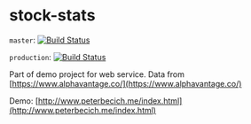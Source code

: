 
# stock-stats

`master`:
[![Build Status](https://travis-ci.org/peterbecich/stock-stats.svg?branch=master)](https://travis-ci.org/peterbecich/stock-stats)

`production`:
[![Build Status](https://travis-ci.org/peterbecich/stock-stats.svg?branch=production)](https://travis-ci.org/peterbecich/stock-stats)


Part of demo project for web service.  Data from [https://www.alphavantage.co/](https://www.alphavantage.co/)

Demo:
[http://www.peterbecich.me/index.html](http://www.peterbecich.me/index.html)
